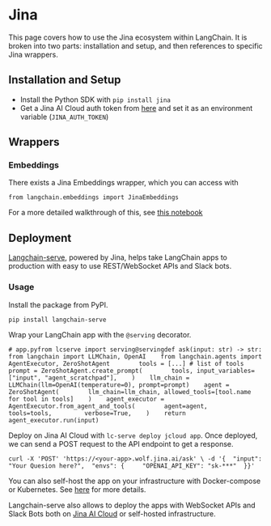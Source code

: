 Jina
====

This page covers how to use the Jina ecosystem within LangChain. It is broken into two parts: installation and setup, and then references to specific Jina wrappers.

Installation and Setup[​](#installation-and-setup "Direct link to Installation and Setup")
------------------------------------------------------------------------------------------

*   Install the Python SDK with `pip install jina`
*   Get a Jina AI Cloud auth token from [here](https://cloud.jina.ai/settings/tokens) and set it as an environment variable (`JINA_AUTH_TOKEN`)

Wrappers[​](#wrappers "Direct link to Wrappers")
------------------------------------------------

### Embeddings[​](#embeddings "Direct link to Embeddings")

There exists a Jina Embeddings wrapper, which you can access with

    from langchain.embeddings import JinaEmbeddings

For a more detailed walkthrough of this, see [this notebook](/docs/modules/data_connection/text_embedding/integrations/jina.html)

Deployment[​](#deployment "Direct link to Deployment")
------------------------------------------------------

[Langchain-serve](https://github.com/jina-ai/langchain-serve), powered by Jina, helps take LangChain apps to production with easy to use REST/WebSocket APIs and Slack bots.

### Usage[​](#usage "Direct link to Usage")

Install the package from PyPI.

    pip install langchain-serve

Wrap your LangChain app with the `@serving` decorator.

    # app.pyfrom lcserve import serving@servingdef ask(input: str) -> str:    from langchain import LLMChain, OpenAI    from langchain.agents import AgentExecutor, ZeroShotAgent        tools = [...] # list of tools    prompt = ZeroShotAgent.create_prompt(        tools, input_variables=["input", "agent_scratchpad"],    )    llm_chain = LLMChain(llm=OpenAI(temperature=0), prompt=prompt)    agent = ZeroShotAgent(        llm_chain=llm_chain, allowed_tools=[tool.name for tool in tools]    )    agent_executor = AgentExecutor.from_agent_and_tools(        agent=agent,         tools=tools,         verbose=True,    )    return agent_executor.run(input)

Deploy on Jina AI Cloud with `lc-serve deploy jcloud app`. Once deployed, we can send a POST request to the API endpoint to get a response.

    curl -X 'POST' 'https://<your-app>.wolf.jina.ai/ask' \ -d '{  "input": "Your Quesion here?",  "envs": {     "OPENAI_API_KEY": "sk-***"  }}'

You can also self-host the app on your infrastructure with Docker-compose or Kubernetes. See [here](https://github.com/jina-ai/langchain-serve#-self-host-llm-apps-with-docker-compose-or-kubernetes) for more details.

Langchain-serve also allows to deploy the apps with WebSocket APIs and Slack Bots both on [Jina AI Cloud](https://cloud.jina.ai/) or self-hosted infrastructure.